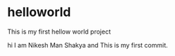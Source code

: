 # helloworld
This is my first hellow world project

hi I am Nikesh Man Shakya and This is my first commit.
